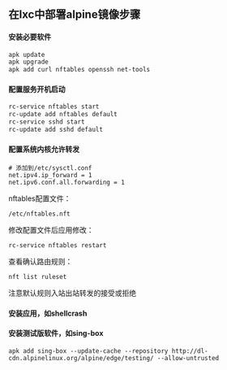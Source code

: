 ## 在lxc中部署alpine镜像步骤

#### 安装必要软件
``` sh
apk update
apk upgrade
apk add curl nftables openssh net-tools
```

#### 配置服务开机启动
``` sh
rc-service nftables start
rc-update add nftables default
rc-service sshd start
rc-update add sshd default
```

#### 配置系统内核允许转发
```
# 添加到/etc/sysctl.conf
net.ipv4.ip_forward = 1
net.ipv6.conf.all.forwarding = 1
```

nftables配置文件：
```
/etc/nftables.nft
```

修改配置文件后应用修改：
```
rc-service nftables restart
```

查看确认路由规则：
```
nft list ruleset
```

注意默认规则入站出站转发的接受或拒绝

#### 安装应用，如shellcrash
#### 安装测试版软件，如sing-box
```
apk add sing-box --update-cache --repository http://dl-cdn.alpinelinux.org/alpine/edge/testing/ --allow-untrusted
```
